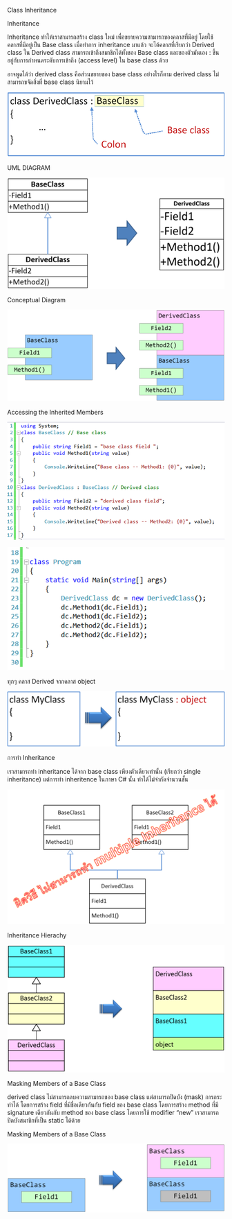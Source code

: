 Class Inheritance 

Inheritance

Inheritance ทำให้เราสามารถสร้าง class ใหม่ เพื่อขยายความสามารถของคลาสที่มีอยู่ โดยใช้คลาสที่มีอยู่เป็น Base class
เมื่อทำการ inheritance มาแล้ว จะได้คลาสที่เรียกว่า Derived class
ใน Derived class สามารถเข้าถึงสมาชิกได้ทั้งของ Base class และของตัวมันเอง : ขึ้นอยู่กับการกำหนดระดับการเข้าถึง (access level) ใน base class ด้วย

อาจพูดได้ว่า derived class คือส่วนขยายของ base class
อย่างไรก็ตาม derived class ไม่สามารถขจัดสิ่งที่ base class นิยามไว้

![](pictures/picture_1.png)




UML DIAGRAM

![](pictures/picture_2.png)

Conceptual Diagram

![](pictures/picture_3.png)

Accessing the Inherited Members 

![](pictures/picture_4.png)

![](pictures/picture_5.png)

ทุกๆ คลาส Derived จากคลาส object 

![](pictures/picture_6.png)

การทำ Inheritance

เราสามารถทำ inheritance ได้จาก base class เพียงตัวเดียวเท่านั้น (เรียกว่า single inheritance)
แต่การทำ inheritence ในภาษา C# นั้น ทำได้ไม่จำกัดจำนวนชั้น



![](pictures/picture_7.png)

Inheritance Hierachy

![](pictures/picture_8.png)

Masking Members of a Base Class 

derived class ไม่สามารถลบความสามารถของ base class
แต่สามารถปิดบัง (mask) การกระทำได้ 
 โดยการสร้าง field ที่มีชื่อเดียวกันกับ field ของ base class
 โดยการสร้าง method ที่มี signature เดียวกันกับ method ของ base class
โดยการใช้ modifier “new”
เราสามารถปิดบังสมาชิกที่เป็น static ได้ด้วย

Masking Members of a Base Class 

![](pictures/picture_9.png)
















